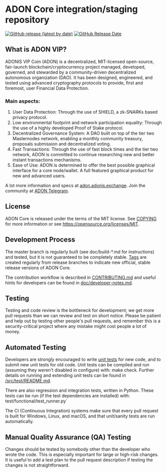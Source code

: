 ADON Core integration/staging repository
=====================================

[![GitHub release (latest by date)](https://img.shields.io/github/v/release/AdonisExchange/ADON?color=%23002144&cacheSeconds=60)](https://github.com/AdonisExchange/ADON/releases)
[![GitHub Release Date](https://img.shields.io/github/release-date/AdonisExchange/ADON?color=%23002144&cacheSeconds=3600)](https://github.com/AdonisExchange/ADON/releases)

## What is ADON VIP?

ADONIS VIP Coin (ADON) is a decentralized, MIT-licensed open-source, fair-launch blockchain/cryptocurrency project managed, developed, governed, and stewarded by a community-driven decentralized autonomous organization (DAO). It has been designed, engineered, and tested using advanced cryptography protocols to provide, first and foremost, user Financial Data Protection.

### Main aspects:

1. User Data Protection: Through the use of SHIELD, a zk-SNARKs based privacy protocol.
2. Low environmental footprint and network participation equality: Through the use of a highly developed Proof of Stake protocol.
3. Decentralized Governance System: A DAO built on top of the tier two Masternodes network, enabling a monthly community treasury, proposals submission and decentralized voting.
4. Fast Transactions: Through the use of fast block times and the tier two network, ADON is committed to continue researching new and better instant transactions mechanisms.
5. Ease of Use: ADON is determined to offer the best possible graphical interface for a core node/wallet. A full featured graphical product for new and advanced users.

A lot more information and specs at [adon.adonis.exchange](https://adon.adonis.exchange/). Join the community at [ADON Telegram]( https://t.me/AdonisExchange).

## License
ADON Core is released under the terms of the MIT license. See [COPYING](https://github.com/AdonisExchange/ADON/blob/master/COPYING) for more information or see https://opensource.org/licenses/MIT.

## Development Process

The master branch is regularly built (see doc/build-*.md for instructions) and tested, but it is not guaranteed to be completely stable. [Tags](https://github.com/AdonisExchange/ADON/tags) are created regularly from release branches to indicate new official, stable release versions of ADON Core.

The contribution workflow is described in [CONTRIBUTING.md](https://github.com/AdonisExchange/ADON/blob/master/CONTRIBUTING.md) and useful hints for developers can be found in [doc/developer-notes.md](https://github.com/AdonisExchange/ADON/blob/master/doc/developer-notes.md).

## Testing

Testing and code review is the bottleneck for development; we get more pull requests than we can review and test on short notice. Please be patient and help out by testing other people's pull requests, and remember this is a security-critical project where any mistake might cost people a lot of money.

## Automated Testing

Developers are strongly encouraged to write [unit tests](https://github.com/AdonisExchange/ADON/blob/master/src/test/README.md) for new code, and to submit new unit tests for old code. Unit tests can be compiled and run (assuming they weren't disabled in configure) with: make check. Further details on running and extending unit tests can be found in [/src/test/README.md](https://github.com/AdonisExchange/ADON/blob/master/src/test/README.md).

There are also regression and integration tests, written in Python. These tests can be run (if the test dependencies are installed) with: test/functional/test_runner.py`

The CI (Continuous Integration) systems make sure that every pull request is built for Windows, Linux, and macOS, and that unit/sanity tests are run automatically.

## Manual Quality Assurance (QA) Testing

Changes should be tested by somebody other than the developer who wrote the code. This is especially important for large or high-risk changes. It is useful to add a test plan to the pull request description if testing the changes is not straightforward.

